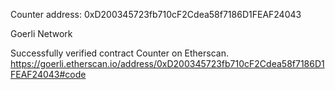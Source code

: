 Counter address: 0xD200345723fb710cF2Cdea58f7186D1FEAF24043

Goerli Network

Successfully verified contract Counter on Etherscan.
https://goerli.etherscan.io/address/0xD200345723fb710cF2Cdea58f7186D1FEAF24043#code
